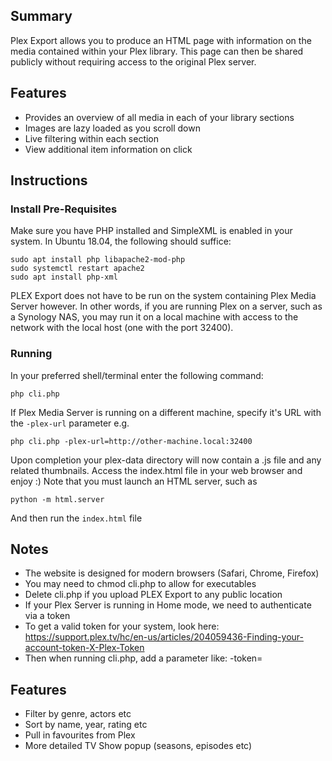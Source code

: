 ## Summary

Plex Export allows you to produce an HTML page with information on the media contained within your Plex library. This page can then be shared publicly without requiring access to the original Plex server.


## Features

- Provides an overview of all media in each of your library sections
- Images are lazy loaded as you scroll down
- Live filtering within each section
- View additional item information on click


## Instructions

### Install Pre-Requisites
Make sure you have PHP installed and SimpleXML is enabled in your system. In Ubuntu 18.04, the following should suffice:

```
sudo apt install php libapache2-mod-php
sudo systemctl restart apache2
sudo apt install php-xml
```
PLEX Export does not have to be run on the system containing Plex Media Server however. In other words, if you are running Plex on a server, such as a Synology NAS, you may run it on a local machine with access to the network with the local host (one with the port 32400). 



### Running 
In your preferred shell/terminal enter the following command: 
```
php cli.php
```
If Plex Media Server is running on a different machine, specify it's URL with the `-plex-url` parameter e.g. 
```
php cli.php -plex-url=http://other-machine.local:32400
```
Upon completion your plex-data directory will now contain a .js file and any related thumbnails. Access the index.html file in your web browser and enjoy :) Note that you must launch an HTML server, such as 
```
python -m html.server
```
And then run the `index.html` file


## Notes

* The website is designed for modern browsers (Safari, Chrome, Firefox)
* You may need to chmod cli.php to allow for executables
* Delete cli.php if you upload PLEX Export to any public location
* If your Plex Server is running in Home mode, we need to authenticate via a token
* To get a valid token for your system, look here: https://support.plex.tv/hc/en-us/articles/204059436-Finding-your-account-token-X-Plex-Token
* Then when running cli.php, add a parameter like: -token=<Your Token>


## Features

* Filter by genre, actors etc
* Sort by name, year, rating etc
* Pull in favourites from Plex
* More detailed TV Show popup (seasons, episodes etc)

